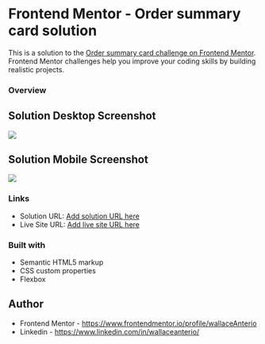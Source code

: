 # Frontend Mentor - Order summary card solution

This is a solution to the [Order summary card challenge on Frontend Mentor](https://www.frontendmentor.io/challenges/order-summary-component-QlPmajDUj). Frontend Mentor challenges help you improve your coding skills by building realistic projects. 

### Overview
## Solution Desktop Screenshot
![](../order-summary-component-main/images/solution-desktop.png)

## Solution Mobile Screenshot
![](../order-summary-component-main/images/solution-mobile.png)

### Links

- Solution URL: [Add solution URL here](https://your-solution-url.com)
- Live Site URL: [Add live site URL here](https://your-live-site-url.com)

### Built with
- Semantic HTML5 markup
- CSS custom properties
- Flexbox
## Author

- Frontend Mentor - https://www.frontendmentor.io/profile/wallaceAnterio
- Linkedin - https://www.linkedin.com/in/wallaceanterio/
